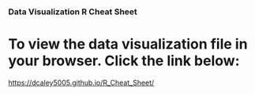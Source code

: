 ### Data Visualization R Cheat Sheet


# To view the data visualization file in your browser.  Click the link below:
https://dcaley5005.github.io/R_Cheat_Sheet/
